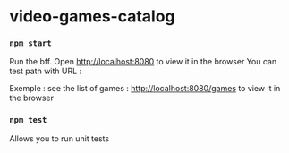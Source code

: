 # video-games-catalog

### `npm start`
Run the bff.
Open [http://localhost:8080](http://localhost:8080) to view it in the browser
You can test path with URL :

Exemple : see the list of games : [http://localhost:8080/games](http://localhost:8080/games) to view it in the browser

### `npm test`
Allows you to run unit tests
